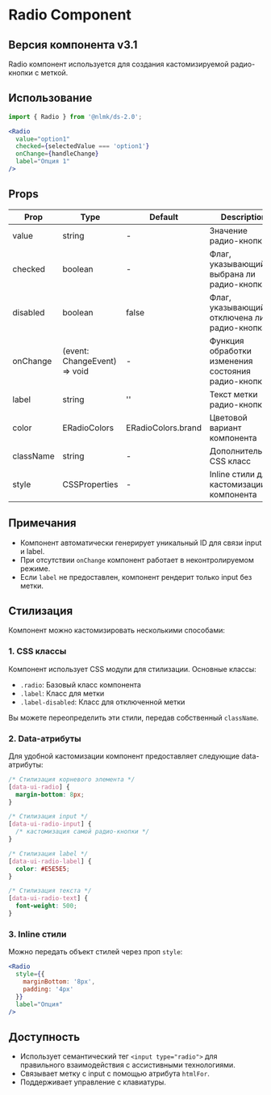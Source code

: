 # Radio Component

## Версия компонента v3.1

Radio компонент используется для создания кастомизируемой радио-кнопки с меткой.

## Использование

```jsx
import { Radio } from '@nlmk/ds-2.0';

<Radio
  value="option1"
  checked={selectedValue === 'option1'}
  onChange={handleChange}
  label="Опция 1"
/>
```

## Props

| Prop      | Type                                           | Default            | Description                                        |
|-----------|------------------------------------------------|--------------------|----------------------------------------------------|
| value     | string                                         | -                  | Значение радио-кнопки                              |
| checked   | boolean                                        | -                  | Флаг, указывающий, выбрана ли радио-кнопка         |
| disabled  | boolean                                        | false              | Флаг, указывающий, отключена ли радио-кнопка       |
| onChange  | (event: ChangeEvent<HTMLInputElement>) => void | -                  | Функция обработки изменения состояния радио-кнопки |
| label     | string                                         | ''                 | Текст метки радио-кнопки                           |
| color     | ERadioColors                                   | ERadioColors.brand | Цветовой вариант компонента                        |
| className | string                                         | -                  | Дополнительный CSS класс                           |
| style     | CSSProperties                                  | -                  | Inline стили для кастомизации компонента           |

## Примечания

- Компонент автоматически генерирует уникальный ID для связи input и label.
- При отсутствии `onChange` компонент работает в неконтролируемом режиме.
- Если `label` не предоставлен, компонент рендерит только input без метки.

## Стилизация

Компонент можно кастомизировать несколькими способами:

### 1. CSS классы

Компонент использует CSS модули для стилизации. Основные классы:

- `.radio`: Базовый класс компонента
- `.label`: Класс для метки
- `.label-disabled`: Класс для отключенной метки

Вы можете переопределить эти стили, передав собственный `className`.

### 2. Data-атрибуты

Для удобной кастомизации компонент предоставляет следующие data-атрибуты:

```css
/* Стилизация корневого элемента */
[data-ui-radio] {
  margin-bottom: 8px;
}

/* Стилизация input */
[data-ui-radio-input] {
  /* кастомизация самой радио-кнопки */
}

/* Стилизация label */
[data-ui-radio-label] {
  color: #E5E5E5;
}

/* Стилизация текста */
[data-ui-radio-text] {
  font-weight: 500;
}
```

### 3. Inline стили

Можно передать объект стилей через проп `style`:

```jsx
<Radio
  style={{
    marginBottom: '8px',
    padding: '4px'
  }}
  label="Опция"
/>
```

## Доступность

- Использует семантический тег `<input type="radio">` для правильного взаимодействия с ассистивными технологиями.
- Связывает метку с input с помощью атрибута `htmlFor`.
- Поддерживает управление с клавиатуры.
